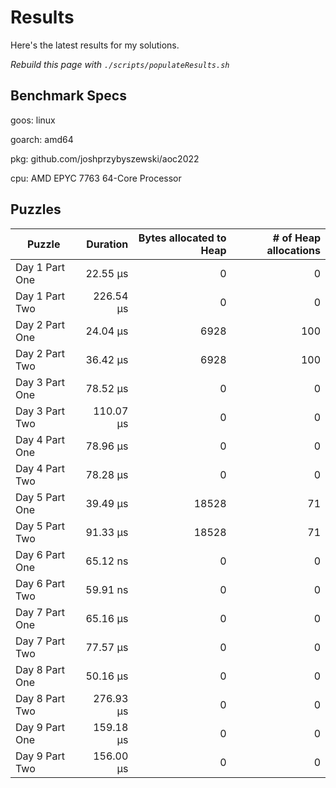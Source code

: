 # Results

Here's the latest results for my solutions.

_Rebuild this page with `./scripts/populateResults.sh`_

## Benchmark Specs

goos: linux

goarch: amd64

pkg: github.com/joshprzybyszewski/aoc2022

cpu: AMD EPYC 7763 64-Core Processor                


## Puzzles

|Puzzle|Duration|Bytes allocated to Heap|# of Heap allocations|
|-|-:|-:|-:|
|Day 1 Part One|22.55 µs|0|0|
|Day 1 Part Two|226.54 µs|0|0|
|Day 2 Part One|24.04 µs|6928|100|
|Day 2 Part Two|36.42 µs|6928|100|
|Day 3 Part One|78.52 µs|0|0|
|Day 3 Part Two|110.07 µs|0|0|
|Day 4 Part One|78.96 µs|0|0|
|Day 4 Part Two|78.28 µs|0|0|
|Day 5 Part One|39.49 µs|18528|71|
|Day 5 Part Two|91.33 µs|18528|71|
|Day 6 Part One|65.12 ns|0|0|
|Day 6 Part Two|59.91 ns|0|0|
|Day 7 Part One|65.16 µs|0|0|
|Day 7 Part Two|77.57 µs|0|0|
|Day 8 Part One|50.16 µs|0|0|
|Day 8 Part Two|276.93 µs|0|0|
|Day 9 Part One|159.18 µs|0|0|
|Day 9 Part Two|156.00 µs|0|0|
